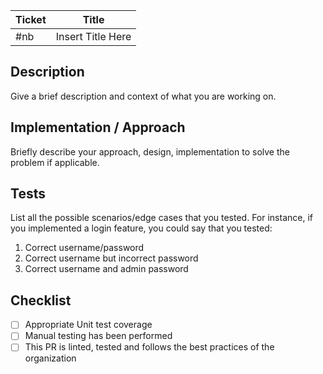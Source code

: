 | Ticket | Title             |
| ------ | ----------------- |
| #nb    | Insert Title Here |

## Description

Give a brief description and context of what you are working on.

## Implementation / Approach

Briefly describe your approach, design, implementation to solve the problem if applicable.

## Tests

List all the possible scenarios/edge cases that you tested. For instance, if you implemented a login feature, you could say that you tested:

1. Correct username/password
2. Correct username but incorrect password
3. Correct username and admin password

## Checklist

-   [ ] Appropriate Unit test coverage
-   [ ] Manual testing has been performed
-   [ ] This PR is linted, tested and follows the best practices of the organization
